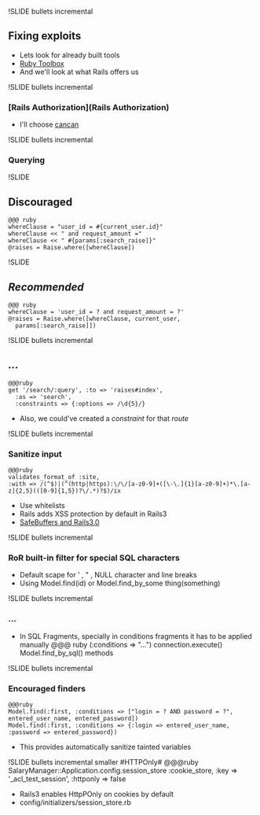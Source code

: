 !SLIDE bullets incremental
## Fixing exploits ##
* Lets look for already built tools
 * [Ruby Toolbox](http://ruby-toolbox.com/)
* And we'll look at what Rails offers us


!SLIDE bullets incremental
### [Rails Authorization](Rails Authorization) ###
* I'll choose [cancan](http://github.com/ryanb/cancan)


!SLIDE bullets incremental
### Querying ###


!SLIDE
## **Discouraged** ##
    @@@ ruby
    whereClause = "user_id = #{current_user.id}" 
    whereClause << " and request_amount ="
    whereClause << " #{params[:search_raise]}"
    @raises = Raise.where([whereClause])


!SLIDE
## *Recommended* ##
    @@@ ruby
    whereClause = 'user_id = ? and request_amount = ?'
    @raises = Raise.where([whereClause, current_user, 
      params[:search_raise]])


!SLIDE bullets incremental
## *...* ##
    @@@ruby
    get '/search/:query', :to => 'raises#index', 
      :as => 'search', 
      :constraints => {:options => /\d{5}/}

* Also, we could've created a *constraint* for that *route*


!SLIDE bullets incremental
### Sanitize input ###
    @@@ruby
    validates_format_of :site, 
    :with => /(^$)|(^(http|https):\/\/[a-z0-9]+([\-\.]{1}[a-z0-9]+)*\.[a-z]{2,5}(([0-9]{1,5})?\/.*)?$)/ix

* Use whitelists
* Rails adds XSS protection by default in Rails3
 * [SafeBuffers and Rails3.0](http://yehudakatz.com/2010/02/01/safebuffers-and-rails-3-0/)


!SLIDE bullets incremental
### RoR built-in filter for special SQL characters ###
* Default scape for ’ , " , NULL character and line breaks
* Using Model.find(id) or Model.find_by_some thing(something)


!SLIDE bullets incremental
### ... ###
* In SQL Fragments, specially in conditions fragments it has to be applied manually
    @@@ ruby
    (:conditions => "...")
    connection.execute() 
    Model.find_by_sql() methods


!SLIDE bullets incremental
### Encouraged finders ###
    @@@ruby
    Model.find(:first, :conditions => ["login = ? AND password = ?", entered_user_name, entered_password])
    Model.find(:first, :conditions => {:login => entered_user_name, :password => entered_password})

* This provides automatically sanitize tainted variables


!SLIDE bullets incremental smaller
#HTTPOnly#
    @@@ruby
    SalaryManager::Application.config.session_store 
      :cookie_store, :key => '_acl_test_session', 
      :httponly => false

* Rails3 enables HttpPOnly on cookies by default
* config/initializers/session_store.rb
